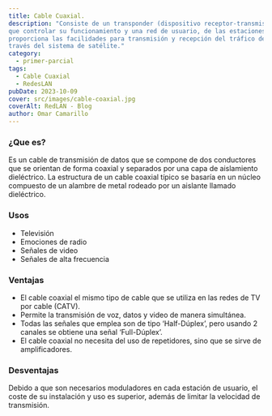 ```yaml
---
title: Cable Cuaxial.
description: "Consiste de un transponder (dispositivo receptor-transmisor), una estación basada en tierra
que controlar su funcionamiento y una red de usuario, de las estaciones terrestres, que
proporciona las facilidades para transmisión y recepción del tráfico de comunicaciones, a
través del sistema de satélite."
category:
  - primer-parcial
tags:
  - Cable Cuaxial
  - RedesLAN
pubDate: 2023-10-09
cover: src/images/cable-coaxial.jpg
coverAlt: RedLAN - Blog
author: Omar Camarillo
---
```

### ¿Que es?
Es un cable de transmisión de datos que se compone de dos conductores que se orientan
de forma coaxial y separados por una capa de aislamiento dieléctrico. La estructura de un
cable coaxial típico se basaría en un núcleo compuesto de un alambre de metal rodeado por
un aislante llamado dieléctrico.

### Usos
 - Televisión
 - Emociones de radio
 - Señales de video
 - Señales de alta frecuencia

### Ventajas
 - El cable coaxial el mismo tipo de cable que se utiliza en las redes de TV por cable
(CATV).
 - Permite la transmisión de voz, datos y video de manera simultánea.
 - Todas las señales que emplea son de tipo ‘Half-Dúplex’, pero usando 2 canales se
obtiene una señal ‘Full-Dúplex’.
 - El cable coaxial no necesita del uso de repetidores, sino que se sirve de
amplificadores.

### Desventajas
Debido a que son necesarios moduladores en cada estación de usuario, el coste de su
instalación y uso es superior, además de limitar la velocidad de transmisión.
